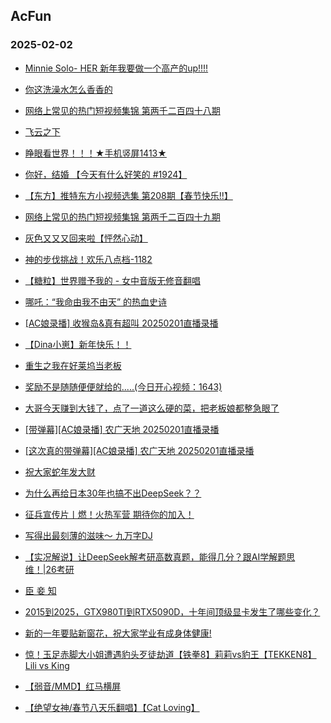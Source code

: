 ## AcFun 
### 2025-02-02

+ [Minnie Solo- HER 新年我要做一个高产的up!!!!](https://m.acfun.cn/v/%3Fac%3D46827881)

+ [你这洗澡水怎么香香的](https://m.acfun.cn/v/%3Fac%3D46828067)

+ [网络上常见的热门短视频集锦 第两千二百四十八期](https://m.acfun.cn/v/%3Fac%3D46827350)

+ [飞云之下](https://m.acfun.cn/v/%3Fac%3D46827733)

+ [睁眼看世界！！！★手机竖屏1413★](https://m.acfun.cn/v/%3Fac%3D46827345)

+ [你好，结婚 【今天有什么好笑的 #1924】](https://m.acfun.cn/v/%3Fac%3D46829472)

+ [【东方】推特东方小视频选集 第208期【春节快乐!!】](https://m.acfun.cn/v/%3Fac%3D46822626)

+ [网络上常见的热门短视频集锦 第两千二百四十九期](https://m.acfun.cn/v/%3Fac%3D46828725)

+ [灰色又又又回来啦【怦然心动】](https://m.acfun.cn/v/%3Fac%3D46813359)

+ [神的步伐挑战！欢乐八点档-1182](https://m.acfun.cn/v/%3Fac%3D46829181)

+ [【糖粒】世界赠予我的 - 女中音版无修音翻唱](https://m.acfun.cn/v/%3Fac%3D46829409)

+ [哪吒：“我命由我不由天” 的热血史诗](https://m.acfun.cn/v/%3Fac%3D46828242)

+ [[AC娘录播] 收猴岛&真有超叫 20250201直播录播](https://m.acfun.cn/v/%3Fac%3D46827878)

+ [【Dina小崽】新年快乐！！](https://m.acfun.cn/v/%3Fac%3D46821037)

+ [重生之我在好莱坞当老板](https://m.acfun.cn/v/%3Fac%3D46827766)

+ [奖励不是随随便便就给的.....(今日开心视频：1643)](https://m.acfun.cn/v/%3Fac%3D46830188)

+ [大哥今天赚到大钱了，点了一道这么硬的菜，把老板娘都整急眼了](https://m.acfun.cn/v/%3Fac%3D46830069)

+ [[带弹幕][AC娘录播] 农广天地 20250201直播录播](https://m.acfun.cn/v/%3Fac%3D46829025)

+ [[这次真的带弹幕][AC娘录播] 农广天地 20250201直播录播](https://m.acfun.cn/v/%3Fac%3D46829118)

+ [祝大家蛇年发大财](https://m.acfun.cn/v/%3Fac%3D46829858)

+ [为什么再给日本30年也搞不出DeepSeek？？](https://m.acfun.cn/v/%3Fac%3D46828775)

+ [征兵宣传片丨燃！火热军营  期待你的加入！](https://m.acfun.cn/v/%3Fac%3D46830214)

+ [写得出最刻薄的滋味～ 九万字DJ](https://m.acfun.cn/v/%3Fac%3D46829576)

+ [【实况解说】让DeepSeek解考研高数真题，能得几分？跟AI学解题思维！|26考研](https://m.acfun.cn/v/%3Fac%3D46828874)

+ [臣 妾 知 ](https://m.acfun.cn/v/%3Fac%3D46827927)

+ [2015到2025，GTX980TI到RTX5090D，十年间顶级显卡发生了哪些变化？](https://m.acfun.cn/v/%3Fac%3D46827543)

+ [新的一年要贴新窗花，祝大家学业有成身体健康!](https://m.acfun.cn/v/%3Fac%3D46827868)

+ [惊！玉足赤脚大小姐遭遇豹头歹徒劫道【铁拳8】莉莉vs豹王【TEKKEN8】Lili vs King](https://m.acfun.cn/v/%3Fac%3D46828723)

+ [【弱音/MMD】红马横屏](https://m.acfun.cn/v/%3Fac%3D46826972)

+ [【绝望女神/春节八天乐翻唱】【Cat Loving】](https://m.acfun.cn/v/%3Fac%3D46829685)

